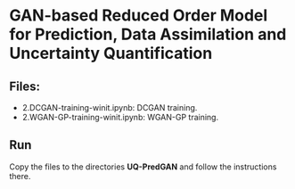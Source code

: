 # GAN-based Reduced Order Model for Prediction, Data Assimilation and Uncertainty Quantification

## Files:

- 2.DCGAN-training-winit.ipynb: DCGAN training.
- 2.WGAN-GP-training-winit.ipynb: WGAN-GP training.

## Run

Copy the files to the directories **UQ-PredGAN** and follow the instructions there. 




